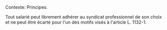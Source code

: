 Contexte: Principes.

Tout salarié peut librement adhérer au syndicat professionnel de son choix et ne peut être écarté pour l'un des motifs visés à l'article L. 1132-1.